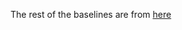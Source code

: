 The rest of the baselines are from [here](https://github.com/Narabzad/prompt-sensitivity/tree/main/baselines)
